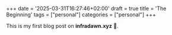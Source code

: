 +++
date = '2025-03-31T16:27:46+02:00'
draft = true
title = 'The Beginning'
tags = ["personal"]
categories = ["personal"]
+++

This is my first blog post on **infradawn.xyz** 🚀. 

